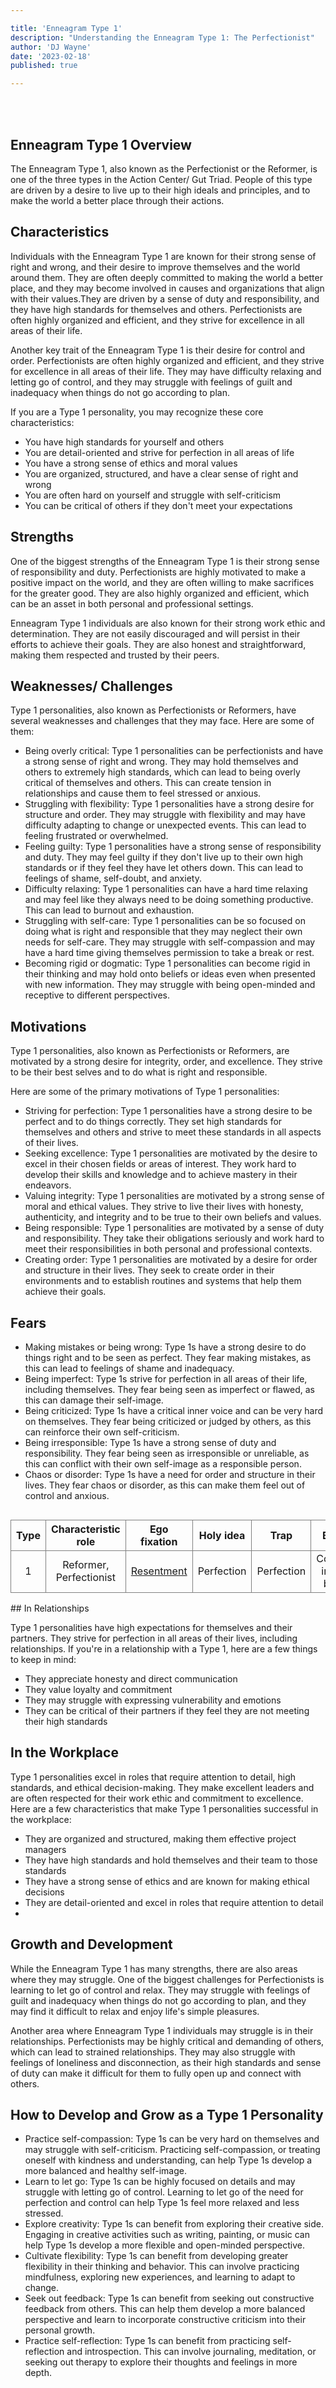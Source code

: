 ```yaml
---

title: 'Enneagram Type 1'
description: "Understanding the Enneagram Type 1: The Perfectionist"
author: 'DJ Wayne'
date: '2023-02-18'
published: true

---
```




<script>
	import  Carousel  from "../lib/components/molecules/Carousel.svelte";
</script>

<Carousel type={1} />
<br>
<br>

## Enneagram Type 1 Overview

The Enneagram Type 1, also known as the Perfectionist or the Reformer, is one of the three types in the Action Center/ Gut Triad. People of this type are driven by a desire to live up to their high ideals and principles, and to make the world a better place through their actions.

## Characteristics

Individuals with the Enneagram Type 1 are known for their strong sense of right and wrong, and their desire to improve themselves and the world around them. They are often deeply committed to making the world a better place, and they may become involved in causes and organizations that align with their values.They are driven by a sense of duty and responsibility, and they have high standards for themselves and others. Perfectionists are often highly organized and efficient, and they strive for excellence in all areas of their life.

Another key trait of the Enneagram Type 1 is their desire for control and order. Perfectionists are often highly organized and efficient, and they strive for excellence in all areas of their life. They may have difficulty relaxing and letting go of control, and they may struggle with feelings of guilt and inadequacy when things do not go according to plan.

If you are a Type 1 personality, you may recognize these core characteristics:

- You have high standards for yourself and others
- You are detail-oriented and strive for perfection in all areas of life
- You have a strong sense of ethics and moral values
- You are organized, structured, and have a clear sense of right and wrong
- You are often hard on yourself and struggle with self-criticism
- You can be critical of others if they don't meet your expectations

## Strengths

One of the biggest strengths of the Enneagram Type 1 is their strong sense of responsibility and duty. Perfectionists are highly motivated to make a positive impact on the world, and they are often willing to make sacrifices for the greater good. They are also highly organized and efficient, which can be an asset in both personal and professional settings.

Enneagram Type 1 individuals are also known for their strong work ethic and determination. They are not easily discouraged and will persist in their efforts to achieve their goals. They are also honest and straightforward, making them respected and trusted by their peers.

## Weaknesses/ Challenges

Type 1 personalities, also known as Perfectionists or Reformers, have several weaknesses and challenges that they may face. Here are some of them:

- Being overly critical: Type 1 personalities can be perfectionists and have a strong sense of right and wrong. They may hold themselves and others to extremely high standards, which can lead to being overly critical of themselves and others. This can create tension in relationships and cause them to feel stressed or anxious.
- Struggling with flexibility: Type 1 personalities have a strong desire for structure and order. They may struggle with flexibility and may have difficulty adapting to change or unexpected events. This can lead to feeling frustrated or overwhelmed.
- Feeling guilty: Type 1 personalities have a strong sense of responsibility and duty. They may feel guilty if they don't live up to their own high standards or if they feel they have let others down. This can lead to feelings of shame, self-doubt, and anxiety.
- Difficulty relaxing: Type 1 personalities can have a hard time relaxing and may feel like they always need to be doing something productive. This can lead to burnout and exhaustion.
- Struggling with self-care: Type 1 personalities can be so focused on doing what is right and responsible that they may neglect their own needs for self-care. They may struggle with self-compassion and may have a hard time giving themselves permission to take a break or rest.
- Becoming rigid or dogmatic: Type 1 personalities can become rigid in their thinking and may hold onto beliefs or ideas even when presented with new information. They may struggle with being open-minded and receptive to different perspectives.

## Motivations

Type 1 personalities, also known as Perfectionists or Reformers, are motivated by a strong desire for integrity, order, and excellence. They strive to be their best selves and to do what is right and responsible.

Here are some of the primary motivations of Type 1 personalities:

- Striving for perfection: Type 1 personalities have a strong desire to be perfect and to do things correctly. They set high standards for themselves and others and strive to meet these standards in all aspects of their lives.
- Seeking excellence: Type 1 personalities are motivated by the desire to excel in their chosen fields or areas of interest. They work hard to develop their skills and knowledge and to achieve mastery in their endeavors.
- Valuing integrity: Type 1 personalities are motivated by a strong sense of moral and ethical values. They strive to live their lives with honesty, authenticity, and integrity and to be true to their own beliefs and values.
- Being responsible: Type 1 personalities are motivated by a sense of duty and responsibility. They take their obligations seriously and work hard to meet their responsibilities in both personal and professional contexts.
- Creating order: Type 1 personalities are motivated by a desire for order and structure in their lives. They seek to create order in their environments and to establish routines and systems that help them achieve their goals.

## Fears

- Making mistakes or being wrong: Type 1s have a strong desire to do things right and to be seen as perfect. They fear making mistakes, as this can lead to feelings of shame and inadequacy.
- Being imperfect: Type 1s strive for perfection in all areas of their life, including themselves. They fear being seen as imperfect or flawed, as this can damage their self-image.
- Being criticized: Type 1s have a critical inner voice and can be very hard on themselves. They fear being criticized or judged by others, as this can reinforce their own self-criticism.
- Being irresponsible: Type 1s have a strong sense of duty and responsibility. They fear being seen as irresponsible or unreliable, as this can conflict with their own self-image as a responsible person.
- Chaos or disorder: Type 1s have a need for order and structure in their lives. They fear chaos or disorder, as this can make them feel out of control and anxious.

<div class="scroll-table">

| Type | Characteristic role     | Ego fixation                                           | Holy idea  | Trap       | Basic fear                        | Basic desire                 | [Temptation](https://en.wikipedia.org/wiki/Temptation)                                                               | [Vice](https://en.wikipedia.org/wiki/Seven_deadly_sins)/Passion | [Virtue](https://en.wikipedia.org/wiki/Virtue)     | Stress/ Disintegration | Security/ Integration |
| ---- | ----------------------- | ------------------------------------------------------ | ---------- | ---------- | --------------------------------- | ---------------------------- | -------------------------------------------------------------------------------------------------------------------- | --------------------------------------------------------------- | -------------------------------------------------- | ---------------------- | --------------------- |
| 1    | Reformer, Perfectionist | [Resentment](https://en.wikipedia.org/wiki/Resentment) | Perfection | Perfection | Corruptness, imbalance, being bad | Goodness, integrity, balance | [Hypocrisy](https://en.wikipedia.org/wiki/Hypocrisy), [hypercriticism](https://en.wikipedia.org/wiki/Hypercriticism) | [Anger](https://en.wikipedia.org/wiki/Anger)                    | [Serenity](https://en.wikipedia.org/wiki/Calmness) | 4                      | 7                     |

</div>
## In Relationships

Type 1 personalities have high expectations for themselves and their partners. They strive for perfection in all areas of their lives, including relationships. If you're in a relationship with a Type 1, here are a few things to keep in mind:

- They appreciate honesty and direct communication
- They value loyalty and commitment
- They may struggle with expressing vulnerability and emotions
- They can be critical of their partners if they feel they are not meeting their high standards

## In the Workplace

Type 1 personalities excel in roles that require attention to detail, high standards, and ethical decision-making. They make excellent leaders and are often respected for their work ethic and commitment to excellence. Here are a few characteristics that make Type 1 personalities successful in the workplace:

- They are organized and structured, making them effective project managers
- They have high standards and hold themselves and their team to those standards
- They have a strong sense of ethics and are known for making ethical decisions
- They are detail-oriented and excel in roles that require attention to detail
-

## Growth and Development

While the Enneagram Type 1 has many strengths, there are also areas where they may struggle. One of the biggest challenges for Perfectionists is learning to let go of control and relax. They may struggle with feelings of guilt and inadequacy when things do not go according to plan, and they may find it difficult to relax and enjoy life's simple pleasures.

Another area where Enneagram Type 1 individuals may struggle is in their relationships. Perfectionists may be highly critical and demanding of others, which can lead to strained relationships. They may also struggle with feelings of loneliness and disconnection, as their high standards and sense of duty can make it difficult for them to fully open up and connect with others.

## How to Develop and Grow as a Type 1 Personality

- Practice self-compassion: Type 1s can be very hard on themselves and may struggle with self-criticism. Practicing self-compassion, or treating oneself with kindness and understanding, can help Type 1s develop a more balanced and healthy self-image.
- Learn to let go: Type 1s can be highly focused on details and may struggle with letting go of control. Learning to let go of the need for perfection and control can help Type 1s feel more relaxed and less stressed.
- Explore creativity: Type 1s can benefit from exploring their creative side. Engaging in creative activities such as writing, painting, or music can help Type 1s develop a more flexible and open-minded perspective.
- Cultivate flexibility: Type 1s can benefit from developing greater flexibility in their thinking and behavior. This can involve practicing mindfulness, exploring new experiences, and learning to adapt to change.
- Seek out feedback: Type 1s can benefit from seeking out constructive feedback from others. This can help them develop a more balanced perspective and learn to incorporate constructive criticism into their personal growth.
- Practice self-reflection: Type 1s can benefit from practicing self-reflection and introspection. This can involve journaling, meditation, or seeking out therapy to explore their thoughts and feelings in more depth.

<style>
    .scroll-table {
    overflow-x: scroll;
}
tr {

    border: 1px solid grey;
    text-align: center;
}
td {

    border: 1px solid grey;
    text-align: center;
}
th {

    border: 1px solid grey;
    text-align: center;
}

</style>
